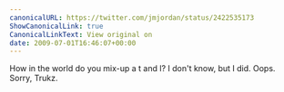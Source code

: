 ```yaml
---
canonicalURL: https://twitter.com/jmjordan/status/2422535173
ShowCanonicalLink: true
CanonicalLinkText: View original on
date: 2009-07-01T16:46:07+00:00
---
```

How in the world do you mix-up a t and l? I don't know, but I did. Oops. Sorry, Trukz.